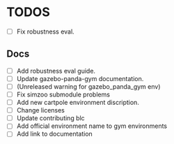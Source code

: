 # TODOS

-   [ ] Fix robustness eval.

## Docs

-   [ ] Add robustness eval guide.
-   [ ] Update gazebo-panda-gym documentation.
-   [ ] (Unreleased warning for gazebo_panda_gym env)
-   [ ] Fix simzoo submodule problems
-   [ ] Add new cartpole environment discription.
-   [ ] Change licenses
-   [ ] Update contributing blc
-   [ ] Add official environment name to gym environments
-   [ ] Add link to documentation
